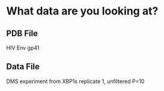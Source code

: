 # What data are you looking at?

## PDB File
HIV Env gp41

## Data File
DMS experiment from XBP1s replicate 1, unfiltered P=10